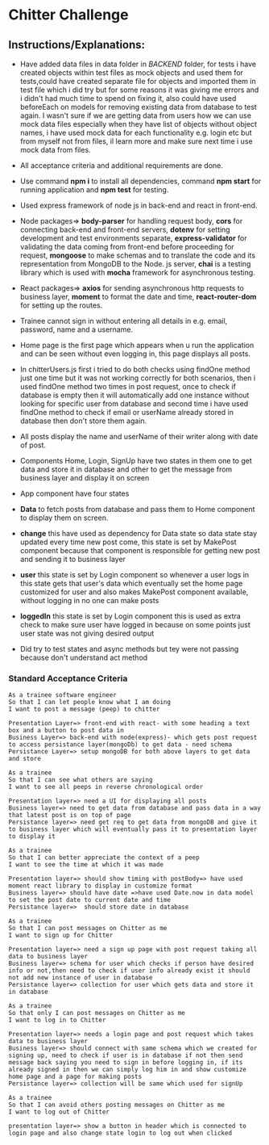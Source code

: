 Chitter Challenge
=================

Instructions/Explanations:
-------
* Have added data files in data folder in *BACKEND* folder, for tests i have created objects within test files as mock objects and used them for tests,could have created separate file for objects and imported them in test file which i did try but for some reasons it was giving me errors and i didn't had much time to spend on fixing it, also could have used beforeEach on models for removing existing data from database to test again. I wasn't sure if we are getting data from users how we can use mock data files especially when they have list of objects without object names, i have used mock data for each functionality e.g. login etc but from myself not from files, il learn more and make sure next time i use mock data from files.

* All acceptance criteria and additional requirements are done.

* Use command  **npm i**  to install all dependencies, command  **npm start**  for running application and  **npm test**  for testing.
* Used express framework of node js in back-end and react in front-end.
* Node packages=> **body-parser** for handling request body, **cors** for connecting back-end and front-end servers, **dotenv** for setting development and test environments separate, **express-validator** for validating the data coming from front-end before proceeding for request, **mongoose** to make schemas and to translate the code and its representation from MongoDB to the Node. js server, **chai** is a testing library which is used with **mocha** framework for asynchronous testing.
* React packages=> **axios** for sending asynchronous  http requests to business layer, **moment** to format the date and time, **react-router-dom** for setting up the routes.
* Trainee cannot sign in without entering all details in e.g. email, password, name and a username.
* Home page is the first page which appears when u run the application and can be seen without even logging in, this page displays all posts.
* In chitterUsers.js first i tried to do both checks using findOne method just one time but it was not working correctly for both scenarios, then i used findOne method two times in post request, once to check if database is empty then it will automatically add one instance without looking for specific user from database and second time i have used findOne method to check if email or userName already stored in database then don't store them again. 
* All posts display the name and userName of their writer along with date of post.
* Components Home, Login, SignUp have two states in them one to get data and store it in database and other to get the message from business layer and display it on screen
* App component have four states 
* **Data** to fetch posts from database and pass them to Home component to display them on screen.
* **change** this have used as dependency for Data state so data state stay updated every time new post come, this state is set by MakePost component because that component is responsible for getting new post and sending it to business layer
* **user** this state is set by Login component so whenever a user logs in this state gets that user's data which eventually set the home page customized for user and also makes MakePost component available, without logging in no one can make posts
* **loggedIn** this state is set by Login component this is used as extra check to make sure user have logged in because on some points just user state was not giving desired output
* Did try to test states and async methods but tey were not passing because don't understand act method

### Standard Acceptance Criteria
```
As a trainee software engineer
So that I can let people know what I am doing  
I want to post a message (peep) to chitter

Presentation Layer=> front-end with react- with some heading a text box and a button to post data in
Business Layer=> back-end with node(express)- which gets post request to access persistance layer(mongoDb) to get data - need schema 
Persistance Layer=> setup mongoDB for both above layers to get data and store

```


```
As a trainee
So that I can see what others are saying  
I want to see all peeps in reverse chronological order

Presentation layer=> need a UI for displaying all posts 
Business layer=> need to get data from database and pass data in a way that latest post is on top of page
Persistance layer=> need get req to get data from mongoDB and give it to business layer which will eventually pass it to presentation layer to display it
```


```
As a trainee
So that I can better appreciate the context of a peep
I want to see the time at which it was made

Presentation layer=> should show timing with postBody=> have used moment react library to display in customize format
Business layer=> should have date =>have used Date.now in data model to set the post date to current date and time
Persistance layer=>  should store date in database
```

```
As a trainee
So that I can post messages on Chitter as me
I want to sign up for Chitter

Presentation layer=> need a sign up page with post request taking all data to business layer
Business layer=> schema for user which checks if person have desired info or not,then need to check if user info already exist it should not add new instance of user in database
Persistance layer=> collection for user which gets data and store it in database
```

```
As a trainee
So that only I can post messages on Chitter as me
I want to log in to Chitter

Presentation layer=> needs a login page and post request which takes data to business layer
Business layer=> should connect with same schema which we created for signing up, need to check if user is in database if not then send message back saying you need to sign in before logging in, if its already signed in then we can simply log him in and show customize home page and a page for making posts
Persistance layer=> collection will be same which used for signUp
```

```
As a trainee
So that I can avoid others posting messages on Chitter as me
I want to log out of Chitter

presentation layer=> show a button in header which is connected to login page and also change state login to log out when clicked
```


